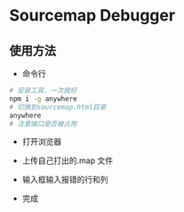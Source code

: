 # Sourcemap Debugger

## 使用方法

- 命令行

```sh
# 安装工具，一次就好
npm i -g anywhere
# 切换到sourcemap.html目录
anywhere
# 注意端口是否被占用
```

- 打开浏览器

- 上传自己打出的.map 文件
- 输入框输入报错的行和列
- 完成
